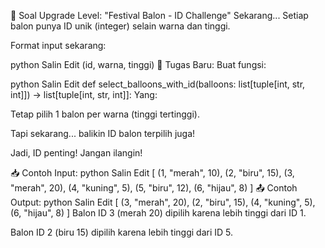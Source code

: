 📜 Soal Upgrade Level: "Festival Balon - ID Challenge"
Sekarang...
Setiap balon punya ID unik (integer) selain warna dan tinggi.

Format input sekarang:

python
Salin
Edit
(id, warna, tinggi)
🎯 Tugas Baru:
Buat fungsi:

python
Salin
Edit
def select_balloons_with_id(balloons: list[tuple[int, str, int]]) -> list[tuple[int, str, int]]:
Yang:

Tetap pilih 1 balon per warna (tinggi tertinggi).

Tapi sekarang... balikin ID balon terpilih juga!

Jadi, ID penting! Jangan ilangin!

📥 Contoh Input:
python
Salin
Edit
[
  (1, "merah", 10),
  (2, "biru", 15),
  (3, "merah", 20),
  (4, "kuning", 5),
  (5, "biru", 12),
  (6, "hijau", 8)
]
📤 Contoh Output:
python
Salin
Edit
[
  (3, "merah", 20),
  (2, "biru", 15),
  (4, "kuning", 5),
  (6, "hijau", 8)
]
Balon ID 3 (merah 20) dipilih karena lebih tinggi dari ID 1.

Balon ID 2 (biru 15) dipilih karena lebih tinggi dari ID 5.

